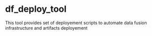 # df_deploy_tool
This tool provides set of deployement scripts to automate data fusion infrastructure and artifacts deployement
